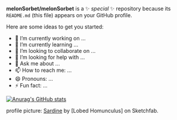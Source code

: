 
**melonSorbet/melonSorbet** is a ✨ _special_ ✨ repository because its `README.md` (this file) appears on your GitHub profile.

Here are some ideas to get you started:

- 🔭 I’m currently working on ...
- 🌱 I’m currently learning ...
- 👯 I’m looking to collaborate on ...
- 🤔 I’m looking for help with ...
- 💬 Ask me about ...
- 📫 How to reach me: ...
- 😄 Pronouns: ...
- ⚡ Fun fact: ...


[![Anurag's GitHub stats](https://github-readme-stats.vercel.app/api?username=melonSorbet&show_icons=true&theme=tokyonight)](https://github.com/anuraghazra/github-readme-stats)

profile picture: [Sardine](https://sketchfab.com/3d-models/sardine-22d8208a61ea4ae0baaf83aa3831550e) by [Lobed Homunculus] on Sketchfab.
